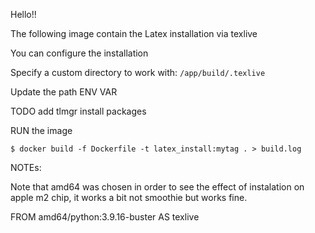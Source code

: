 Hello!!

The following image contain the Latex installation via texlive

You can configure the installation

Specify a custom directory to work with:
`/app/build/.texlive`

Update the path ENV VAR

TODO add tlmgr install packages

RUN the image

`$ docker build -f Dockerfile -t latex_install:mytag . > build.log`



NOTEs:


Note that amd64 was chosen in order to see the effect of instalation on apple m2 chip, it works a bit not smoothie but works fine.

FROM amd64/python:3.9.16-buster AS texlive


